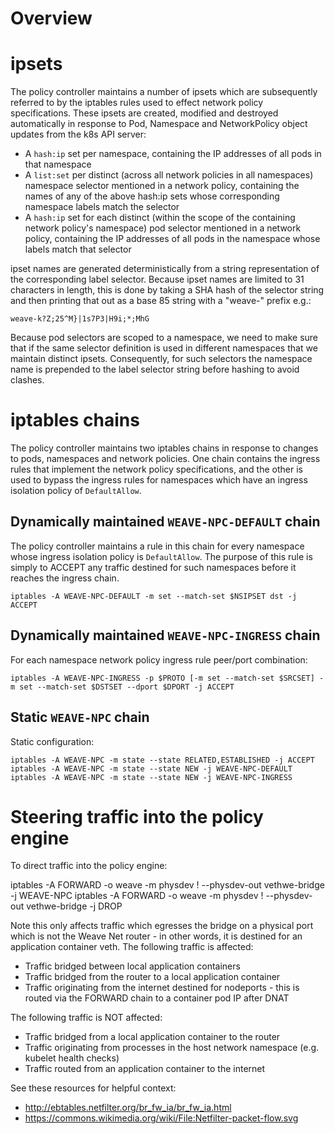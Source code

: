 # Overview

# ipsets

The policy controller maintains a number of ipsets which are
subsequently referred to by the iptables rules used to effect network
policy specifications. These ipsets are created, modified and
destroyed automatically in response to Pod, Namespace and
NetworkPolicy object updates from the k8s API server:

* A `hash:ip` set per namespace, containing the IP addresses of all
  pods in that namespace
* A `list:set` per distinct (across all network policies in all
  namespaces) namespace selector mentioned in a network policy,
  containing the names of any of the above hash:ip sets whose
  corresponding namespace labels match the selector
* A `hash:ip` set for each distinct (within the scope of the
  containing network policy's namespace) pod selector mentioned in a
  network policy, containing the IP addresses of all pods in the
  namespace whose labels match that selector

ipset names are generated deterministically from a string
representation of the corresponding label selector. Because ipset
names are limited to 31 characters in length, this is done by taking a
SHA hash of the selector string and then printing that out as a base
85 string with a "weave-" prefix e.g.:

    weave-k?Z;25^M}|1s7P3|H9i;*;MhG

Because pod selectors are scoped to a namespace, we need to make sure
that if the same selector definition is used in different namespaces
that we maintain distinct ipsets. Consequently, for such selectors the
namespace name is prepended to the label selector string before
hashing to avoid clashes.

# iptables chains

The policy controller maintains two iptables chains in response to
changes to pods, namespaces and network policies. One chain contains
the ingress rules that implement the network policy specifications,
and the other is used to bypass the ingress rules for namespaces which
have an ingress isolation policy of `DefaultAllow`.

## Dynamically maintained `WEAVE-NPC-DEFAULT` chain

The policy controller maintains a rule in this chain for every
namespace whose ingress isolation policy is `DefaultAllow`. The
purpose of this rule is simply to ACCEPT any traffic destined for such
namespaces before it reaches the ingress chain.

```
iptables -A WEAVE-NPC-DEFAULT -m set --match-set $NSIPSET dst -j ACCEPT
```

## Dynamically maintained `WEAVE-NPC-INGRESS` chain

For each namespace network policy ingress rule peer/port combination:

```
iptables -A WEAVE-NPC-INGRESS -p $PROTO [-m set --match-set $SRCSET] -m set --match-set $DSTSET --dport $DPORT -j ACCEPT
```

## Static `WEAVE-NPC` chain

Static configuration:

```
iptables -A WEAVE-NPC -m state --state RELATED,ESTABLISHED -j ACCEPT
iptables -A WEAVE-NPC -m state --state NEW -j WEAVE-NPC-DEFAULT
iptables -A WEAVE-NPC -m state --state NEW -j WEAVE-NPC-INGRESS
```

# Steering traffic into the policy engine

To direct traffic into the policy engine:

iptables -A FORWARD -o weave -m physdev ! --physdev-out vethwe-bridge -j WEAVE-NPC
iptables -A FORWARD -o weave -m physdev ! --physdev-out vethwe-bridge -j DROP

Note this only affects traffic which egresses the bridge on a physical
port which is not the Weave Net router - in other words, it is
destined for an application container veth. The following traffic is
affected:

* Traffic bridged between local application containers
* Traffic bridged from the router to a local application container
* Traffic originating from the internet destined for nodeports - this
  is routed via the FORWARD chain to a container pod IP after DNAT

The following traffic is NOT affected:

* Traffic bridged from a local application container to the router
* Traffic originating from processes in the host network namespace
  (e.g. kubelet health checks)
* Traffic routed from an application container to the internet

See these resources for helpful context:

* http://ebtables.netfilter.org/br_fw_ia/br_fw_ia.html
* https://commons.wikimedia.org/wiki/File:Netfilter-packet-flow.svg
